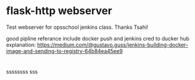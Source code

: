 # flask-http webserver
Test webserver for opsschool jenkins class. Thanks Tsahi!

good pipline referance include docker push and jenkins cred to ducker hub explanation:
https://medium.com/@gustavo.guss/jenkins-building-docker-image-and-sending-to-registry-64b84ea45ee9
#
ssssssss
sss
